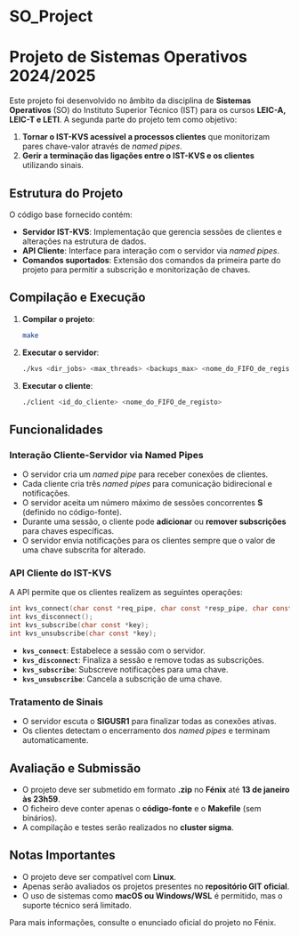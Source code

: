 # SO_Project
# Projeto de Sistemas Operativos 2024/2025

Este projeto foi desenvolvido no âmbito da disciplina de **Sistemas Operativos** (SO) do Instituto Superior Técnico (IST) para os cursos **LEIC-A, LEIC-T e LETI**. A segunda parte do projeto tem como objetivo:

1. **Tornar o IST-KVS acessível a processos clientes** que monitorizam pares chave-valor através de _named pipes_.
2. **Gerir a terminação das ligações entre o IST-KVS e os clientes** utilizando sinais.

## Estrutura do Projeto

O código base fornecido contém:
- **Servidor IST-KVS**: Implementação que gerencia sessões de clientes e alterações na estrutura de dados.
- **API Cliente**: Interface para interação com o servidor via _named pipes_.
- **Comandos suportados**: Extensão dos comandos da primeira parte do projeto para permitir a subscrição e monitorização de chaves.

## Compilação e Execução

1. **Compilar o projeto**:
   ```sh
   make
   ```

2. **Executar o servidor**:
   ```sh
   ./kvs <dir_jobs> <max_threads> <backups_max> <nome_do_FIFO_de_registo>
   ```

3. **Executar o cliente**:
   ```sh
   ./client <id_do_cliente> <nome_do_FIFO_de_registo>
   ```

## Funcionalidades

### Interação Cliente-Servidor via Named Pipes
- O servidor cria um _named pipe_ para receber conexões de clientes.
- Cada cliente cria três _named pipes_ para comunicação bidirecional e notificações.
- O servidor aceita um número máximo de sessões concorrentes **S** (definido no código-fonte).
- Durante uma sessão, o cliente pode **adicionar** ou **remover subscrições** para chaves específicas.
- O servidor envia notificações para os clientes sempre que o valor de uma chave subscrita for alterado.

### API Cliente do IST-KVS

A API permite que os clientes realizem as seguintes operações:

```c
int kvs_connect(char const *req_pipe, char const *resp_pipe, char const *notif_pipe, char const *server_pipe);
int kvs_disconnect();
int kvs_subscribe(char const *key);
int kvs_unsubscribe(char const *key);
```

- **`kvs_connect`**: Estabelece a sessão com o servidor.
- **`kvs_disconnect`**: Finaliza a sessão e remove todas as subscrições.
- **`kvs_subscribe`**: Subscreve notificações para uma chave.
- **`kvs_unsubscribe`**: Cancela a subscrição de uma chave.

### Tratamento de Sinais

- O servidor escuta o **SIGUSR1** para finalizar todas as conexões ativas.
- Os clientes detectam o encerramento dos _named pipes_ e terminam automaticamente.

## Avaliação e Submissão

- O projeto deve ser submetido em formato **.zip** no **Fénix** até **13 de janeiro às 23h59**.
- O ficheiro deve conter apenas o **código-fonte** e o **Makefile** (sem binários).
- A compilação e testes serão realizados no **cluster sigma**.

## Notas Importantes

- O projeto deve ser compatível com **Linux**.
- Apenas serão avaliados os projetos presentes no **repositório GIT oficial**.
- O uso de sistemas como **macOS ou Windows/WSL** é permitido, mas o suporte técnico será limitado.

Para mais informações, consulte o enunciado oficial do projeto no Fénix.
